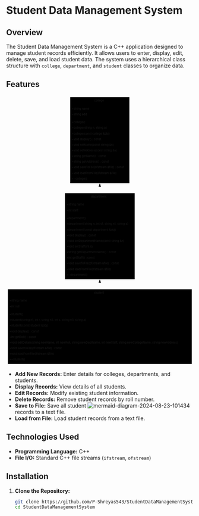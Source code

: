 # Student Data Management System

## Overview

The Student Data Management System is a C++ application designed to manage student records efficiently. It allows users to enter, display, edit, delete, save, and load student data. The system uses a hierarchical class structure with `college`, `department`, and `student` classes to organize data.

## Features
<?xml version="1.0" encoding="UTF-8"?>
<?xml-stylesheet href="https://cdnjs.cloudflare.com/ajax/libs/font-awesome/6.6.0/css/all.min.css" type="text/css"?>
<svg aria-roledescription="classDiagram" role="graphics-document document" viewBox="0 0 932.11669921875 1341" style="max-width: 100%;" xmlns="http://www.w3.org/2000/svg" width="100%" id="graph-div" height="100%" xmlns:xlink="http://www.w3.org/1999/xlink"><style>#graph-div{font-family:"trebuchet ms",verdana,arial,sans-serif;font-size:16px;fill:#333;}#graph-div .error-icon{fill:#552222;}#graph-div .error-text{fill:#552222;stroke:#552222;}#graph-div .edge-thickness-normal{stroke-width:2px;}#graph-div .edge-thickness-thick{stroke-width:3.5px;}#graph-div .edge-pattern-solid{stroke-dasharray:0;}#graph-div .edge-pattern-dashed{stroke-dasharray:3;}#graph-div .edge-pattern-dotted{stroke-dasharray:2;}#graph-div .marker{fill:#333333;stroke:#333333;}#graph-div .marker.cross{stroke:#333333;}#graph-div svg{font-family:"trebuchet ms",verdana,arial,sans-serif;font-size:16px;}#graph-div g.classGroup text{fill:#9370DB;stroke:none;font-family:"trebuchet ms",verdana,arial,sans-serif;font-size:10px;}#graph-div g.classGroup text .title{font-weight:bolder;}#graph-div .nodeLabel,#graph-div .edgeLabel{color:#131300;}#graph-div .edgeLabel .label rect{fill:#ECECFF;}#graph-div .label text{fill:#131300;}#graph-div .edgeLabel .label span{background:#ECECFF;}#graph-div .classTitle{font-weight:bolder;}#graph-div .node rect,#graph-div .node circle,#graph-div .node ellipse,#graph-div .node polygon,#graph-div .node path{fill:#ECECFF;stroke:#9370DB;stroke-width:1px;}#graph-div .divider{stroke:#9370DB;stroke-width:1;}#graph-div g.clickable{cursor:pointer;}#graph-div g.classGroup rect{fill:#ECECFF;stroke:#9370DB;}#graph-div g.classGroup line{stroke:#9370DB;stroke-width:1;}#graph-div .classLabel .box{stroke:none;stroke-width:0;fill:#ECECFF;opacity:0.5;}#graph-div .classLabel .label{fill:#9370DB;font-size:10px;}#graph-div .relation{stroke:#333333;stroke-width:1;fill:none;}#graph-div .dashed-line{stroke-dasharray:3;}#graph-div .dotted-line{stroke-dasharray:1 2;}#graph-div #compositionStart,#graph-div .composition{fill:#333333!important;stroke:#333333!important;stroke-width:1;}#graph-div #compositionEnd,#graph-div .composition{fill:#333333!important;stroke:#333333!important;stroke-width:1;}#graph-div #dependencyStart,#graph-div .dependency{fill:#333333!important;stroke:#333333!important;stroke-width:1;}#graph-div #dependencyStart,#graph-div .dependency{fill:#333333!important;stroke:#333333!important;stroke-width:1;}#graph-div #extensionStart,#graph-div .extension{fill:transparent!important;stroke:#333333!important;stroke-width:1;}#graph-div #extensionEnd,#graph-div .extension{fill:transparent!important;stroke:#333333!important;stroke-width:1;}#graph-div #aggregationStart,#graph-div .aggregation{fill:transparent!important;stroke:#333333!important;stroke-width:1;}#graph-div #aggregationEnd,#graph-div .aggregation{fill:transparent!important;stroke:#333333!important;stroke-width:1;}#graph-div #lollipopStart,#graph-div .lollipop{fill:#ECECFF!important;stroke:#333333!important;stroke-width:1;}#graph-div #lollipopEnd,#graph-div .lollipop{fill:#ECECFF!important;stroke:#333333!important;stroke-width:1;}#graph-div .edgeTerminals{font-size:11px;line-height:initial;}#graph-div .classTitleText{text-anchor:middle;font-size:18px;fill:#333;}#graph-div :root{--mermaid-font-family:"trebuchet ms",verdana,arial,sans-serif;}</style><g><defs><marker orient="auto" markerHeight="240" markerWidth="190" refY="7" refX="18" class="marker aggregation classDiagram" id="graph-div_classDiagram-aggregationStart"><path d="M 18,7 L9,13 L1,7 L9,1 Z"></path></marker></defs><defs><marker orient="auto" markerHeight="28" markerWidth="20" refY="7" refX="1" class="marker aggregation classDiagram" id="graph-div_classDiagram-aggregationEnd"><path d="M 18,7 L9,13 L1,7 L9,1 Z"></path></marker></defs><defs><marker orient="auto" markerHeight="240" markerWidth="190" refY="7" refX="18" class="marker extension classDiagram" id="graph-div_classDiagram-extensionStart"><path d="M 1,7 L18,13 V 1 Z"></path></marker></defs><defs><marker orient="auto" markerHeight="28" markerWidth="20" refY="7" refX="1" class="marker extension classDiagram" id="graph-div_classDiagram-extensionEnd"><path d="M 1,1 V 13 L18,7 Z"></path></marker></defs><defs><marker orient="auto" markerHeight="240" markerWidth="190" refY="7" refX="18" class="marker composition classDiagram" id="graph-div_classDiagram-compositionStart"><path d="M 18,7 L9,13 L1,7 L9,1 Z"></path></marker></defs><defs><marker orient="auto" markerHeight="28" markerWidth="20" refY="7" refX="1" class="marker composition classDiagram" id="graph-div_classDiagram-compositionEnd"><path d="M 18,7 L9,13 L1,7 L9,1 Z"></path></marker></defs><defs><marker orient="auto" markerHeight="240" markerWidth="190" refY="7" refX="6" class="marker dependency classDiagram" id="graph-div_classDiagram-dependencyStart"><path d="M 5,7 L9,13 L1,7 L9,1 Z"></path></marker></defs><defs><marker orient="auto" markerHeight="28" markerWidth="20" refY="7" refX="13" class="marker dependency classDiagram" id="graph-div_classDiagram-dependencyEnd"><path d="M 18,7 L9,13 L14,7 L9,1 Z"></path></marker></defs><defs><marker orient="auto" markerHeight="240" markerWidth="190" refY="7" refX="13" class="marker lollipop classDiagram" id="graph-div_classDiagram-lollipopStart"><circle r="6" cy="7" cx="7" fill="transparent" stroke="black"></circle></marker></defs><defs><marker orient="auto" markerHeight="240" markerWidth="190" refY="7" refX="1" class="marker lollipop classDiagram" id="graph-div_classDiagram-lollipopEnd"><circle r="6" cy="7" cx="7" fill="transparent" stroke="black"></circle></marker></defs><g class="root"><g class="clusters"></g><g class="edgePaths"><path marker-start="url(#graph-div_classDiagram-extensionStart)" style="fill:none" class="edge-pattern-solid relation" id="id_college_department_1" d="M466.058,453L466.058,454.167C466.058,455.333,466.058,457.667,466.058,463C466.058,468.333,466.058,476.667,466.058,480.833L466.058,485"></path><path marker-start="url(#graph-div_classDiagram-extensionStart)" style="fill:none" class="edge-pattern-solid relation" id="id_department_student_2" d="M466.058,930L466.058,931.167C466.058,932.333,466.058,934.667,466.058,940C466.058,945.333,466.058,953.667,466.058,957.833L466.058,962"></path></g><g class="edgeLabels"><g class="edgeLabel"><g transform="translate(0, 0)" class="label"><foreignObject height="0" width="0"><div xmlns="http://www.w3.org/1999/xhtml" style="display: inline-block; white-space: nowrap;"><span class="edgeLabel"></span></div></foreignObject></g></g><g class="edgeLabel"><g transform="translate(0, 0)" class="label"><foreignObject height="0" width="0"><div xmlns="http://www.w3.org/1999/xhtml" style="display: inline-block; white-space: nowrap;"><span class="edgeLabel"></span></div></foreignObject></g></g></g><g class="nodes"><g transform="translate(466.058349609375, 221.5)" data-id="college" data-node="true" id="classId-college-757" class="node default"><rect height="427" width="294.7166748046875" y="-213.5" x="-147.35833740234375" class="outer title-state" style=""></rect><line y2="-177.5" y1="-177.5" x2="147.35833740234375" x1="-147.35833740234375" class="divider"></line><line y2="-105.5" y1="-105.5" x2="147.35833740234375" x1="-147.35833740234375" class="divider"></line><g class="label"><foreignObject height="0" width="0"><div xmlns="http://www.w3.org/1999/xhtml" style="display: inline-block; white-space: nowrap;"><span class="nodeLabel"></span></div></foreignObject><foreignObject transform="translate( -27.566665649414062, -206)" height="24" width="55.133331298828125" class="classTitle"><div xmlns="http://www.w3.org/1999/xhtml" style="display: inline-block; white-space: nowrap;"><span class="nodeLabel">college</span></div></foreignObject><foreignObject transform="translate( -139.85833740234375, -166)" height="24" width="92.96665954589844"><div xmlns="http://www.w3.org/1999/xhtml" style="display: inline-block; white-space: nowrap;"><span class="nodeLabel">+string name</span></div></foreignObject><foreignObject transform="translate( -139.85833740234375, -138)" height="24" width="79.63333129882812"><div xmlns="http://www.w3.org/1999/xhtml" style="display: inline-block; white-space: nowrap;"><span class="nodeLabel">+string add</span></div></foreignObject><foreignObject transform="translate( -139.85833740234375, -98)" height="24" width="70.71665954589844"><div xmlns="http://www.w3.org/1999/xhtml" style="display: inline-block; white-space: nowrap;"><span class="nodeLabel">+college()</span></div></foreignObject><foreignObject transform="translate( -139.85833740234375, -70)" height="24" width="184.5833282470703"><div xmlns="http://www.w3.org/1999/xhtml" style="display: inline-block; white-space: nowrap;"><span class="nodeLabel">+college(string n, string a)</span></div></foreignObject><foreignObject transform="translate( -139.85833740234375, -42)" height="24" width="200.5833282470703"><div xmlns="http://www.w3.org/1999/xhtml" style="display: inline-block; white-space: nowrap;"><span class="nodeLabel">+college(const college &amp;obj)</span></div></foreignObject><foreignObject transform="translate( -139.85833740234375, -14)" height="24" width="155.21665954589844"><div xmlns="http://www.w3.org/1999/xhtml" style="display: inline-block; white-space: nowrap;"><span class="nodeLabel">+void display() : const</span></div></foreignObject><foreignObject transform="translate( -139.85833740234375, 14)" height="24" width="223.6999969482422"><div xmlns="http://www.w3.org/1999/xhtml" style="display: inline-block; white-space: nowrap;"><span class="nodeLabel">+void setName(const string &amp;n)</span></div></foreignObject><foreignObject transform="translate( -139.85833740234375, 42)" height="24" width="239.71665954589844"><div xmlns="http://www.w3.org/1999/xhtml" style="display: inline-block; white-space: nowrap;"><span class="nodeLabel">+void setAddress(const string &amp;a)</span></div></foreignObject><foreignObject transform="translate( -139.85833740234375, 70)" height="24" width="180.13333129882812"><div xmlns="http://www.w3.org/1999/xhtml" style="display: inline-block; white-space: nowrap;"><span class="nodeLabel">+string getName() : const</span></div></foreignObject><foreignObject transform="translate( -139.85833740234375, 98)" height="24" width="196.14999389648438"><div xmlns="http://www.w3.org/1999/xhtml" style="display: inline-block; white-space: nowrap;"><span class="nodeLabel">+string getAddress() : const</span></div></foreignObject><foreignObject transform="translate( -139.85833740234375, 126)" height="24" width="279.7166748046875"><div xmlns="http://www.w3.org/1999/xhtml" style="display: inline-block; white-space: nowrap;"><span class="nodeLabel">+void saveToFile(ofstream &amp;file) : const</span></div></foreignObject><foreignObject transform="translate( -139.85833740234375, 154)" height="24" width="239.64999389648438"><div xmlns="http://www.w3.org/1999/xhtml" style="display: inline-block; white-space: nowrap;"><span class="nodeLabel">+void loadFromFile(ifstream &amp;file)</span></div></foreignObject><foreignObject transform="translate( -139.85833740234375, 182)" height="24" width="80.06666564941406"><div xmlns="http://www.w3.org/1999/xhtml" style="display: inline-block; white-space: nowrap;"><span class="nodeLabel">+~college()</span></div></foreignObject></g></g><g transform="translate(466.058349609375, 698.5)" data-id="department" data-node="true" id="classId-department-758" class="node default"><rect height="427" width="347.2833251953125" y="-213.5" x="-173.64166259765625" class="outer title-state" style=""></rect><line y2="-177.5" y1="-177.5" x2="173.64166259765625" x1="-173.64166259765625" class="divider"></line><line y2="-105.5" y1="-105.5" x2="173.64166259765625" x1="-173.64166259765625" class="divider"></line><g class="label"><foreignObject height="0" width="0"><div xmlns="http://www.w3.org/1999/xhtml" style="display: inline-block; white-space: nowrap;"><span class="nodeLabel"></span></div></foreignObject><foreignObject transform="translate( -43.56666564941406, -206)" height="24" width="87.13333129882812" class="classTitle"><div xmlns="http://www.w3.org/1999/xhtml" style="display: inline-block; white-space: nowrap;"><span class="nodeLabel">department</span></div></foreignObject><foreignObject transform="translate( -166.14166259765625, -166)" height="24" width="92.96665954589844"><div xmlns="http://www.w3.org/1999/xhtml" style="display: inline-block; white-space: nowrap;"><span class="nodeLabel">+string name</span></div></foreignObject><foreignObject transform="translate( -166.14166259765625, -138)" height="24" width="60.649993896484375"><div xmlns="http://www.w3.org/1999/xhtml" style="display: inline-block; white-space: nowrap;"><span class="nodeLabel">+int staff</span></div></foreignObject><foreignObject transform="translate( -166.14166259765625, -98)" height="24" width="100.98333740234375"><div xmlns="http://www.w3.org/1999/xhtml" style="display: inline-block; white-space: nowrap;"><span class="nodeLabel">+department()</span></div></foreignObject><foreignObject transform="translate( -166.14166259765625, -70)" height="24" width="332.2833251953125"><div xmlns="http://www.w3.org/1999/xhtml" style="display: inline-block; white-space: nowrap;"><span class="nodeLabel">+department(string n, int s1, string n1, string a)</span></div></foreignObject><foreignObject transform="translate( -166.14166259765625, -42)" height="24" width="261.1166687011719"><div xmlns="http://www.w3.org/1999/xhtml" style="display: inline-block; white-space: nowrap;"><span class="nodeLabel">+department(const department &amp;obj)</span></div></foreignObject><foreignObject transform="translate( -166.14166259765625, -14)" height="24" width="155.21665954589844"><div xmlns="http://www.w3.org/1999/xhtml" style="display: inline-block; white-space: nowrap;"><span class="nodeLabel">+void display() : const</span></div></foreignObject><foreignObject transform="translate( -166.14166259765625, 14)" height="24" width="307.316650390625"><div xmlns="http://www.w3.org/1999/xhtml" style="display: inline-block; white-space: nowrap;"><span class="nodeLabel">+void setDepartmentName(const string &amp;n)</span></div></foreignObject><foreignObject transform="translate( -166.14166259765625, 42)" height="24" width="137.13333129882812"><div xmlns="http://www.w3.org/1999/xhtml" style="display: inline-block; white-space: nowrap;"><span class="nodeLabel">+void setStaff(int s)</span></div></foreignObject><foreignObject transform="translate( -166.14166259765625, 70)" height="24" width="263.75"><div xmlns="http://www.w3.org/1999/xhtml" style="display: inline-block; white-space: nowrap;"><span class="nodeLabel">+string getDepartmentName() : const</span></div></foreignObject><foreignObject transform="translate( -166.14166259765625, 98)" height="24" width="147.8333282470703"><div xmlns="http://www.w3.org/1999/xhtml" style="display: inline-block; white-space: nowrap;"><span class="nodeLabel">+int getStaff() : const</span></div></foreignObject><foreignObject transform="translate( -166.14166259765625, 126)" height="24" width="279.7166748046875"><div xmlns="http://www.w3.org/1999/xhtml" style="display: inline-block; white-space: nowrap;"><span class="nodeLabel">+void saveToFile(ofstream &amp;file) : const</span></div></foreignObject><foreignObject transform="translate( -166.14166259765625, 154)" height="24" width="239.64999389648438"><div xmlns="http://www.w3.org/1999/xhtml" style="display: inline-block; white-space: nowrap;"><span class="nodeLabel">+void loadFromFile(ifstream &amp;file)</span></div></foreignObject><foreignObject transform="translate( -166.14166259765625, 182)" height="24" width="110.33332824707031"><div xmlns="http://www.w3.org/1999/xhtml" style="display: inline-block; white-space: nowrap;"><span class="nodeLabel">+~department()</span></div></foreignObject></g></g><g transform="translate(466.058349609375, 1147.5)" data-id="student" data-node="true" id="classId-student-759" class="node default"><rect height="371" width="916.11669921875" y="-185.5" x="-458.058349609375" class="outer title-state" style=""></rect><line y2="-149.5" y1="-149.5" x2="458.058349609375" x1="-458.058349609375" class="divider"></line><line y2="-77.5" y1="-77.5" x2="458.058349609375" x1="-458.058349609375" class="divider"></line><g class="label"><foreignObject height="0" width="0"><div xmlns="http://www.w3.org/1999/xhtml" style="display: inline-block; white-space: nowrap;"><span class="nodeLabel"></span></div></foreignObject><foreignObject transform="translate( -28.883331298828125, -178)" height="24" width="57.76666259765625" class="classTitle"><div xmlns="http://www.w3.org/1999/xhtml" style="display: inline-block; white-space: nowrap;"><span class="nodeLabel">student</span></div></foreignObject><foreignObject transform="translate( -450.558349609375, -138)" height="24" width="92.96665954589844"><div xmlns="http://www.w3.org/1999/xhtml" style="display: inline-block; white-space: nowrap;"><span class="nodeLabel">+string name</span></div></foreignObject><foreignObject transform="translate( -450.558349609375, -110)" height="24" width="52.03334045410156"><div xmlns="http://www.w3.org/1999/xhtml" style="display: inline-block; white-space: nowrap;"><span class="nodeLabel">+int roll</span></div></foreignObject><foreignObject transform="translate( -450.558349609375, -70)" height="24" width="72.51666259765625"><div xmlns="http://www.w3.org/1999/xhtml" style="display: inline-block; white-space: nowrap;"><span class="nodeLabel">+student()</span></div></foreignObject><foreignObject transform="translate( -450.558349609375, -42)" height="24" width="408.79998779296875"><div xmlns="http://www.w3.org/1999/xhtml" style="display: inline-block; white-space: nowrap;"><span class="nodeLabel">+student(string n1, int r, string n2, int s, string n3, string a)</span></div></foreignObject><foreignObject transform="translate( -450.558349609375, -14)" height="24" width="204.18333435058594"><div xmlns="http://www.w3.org/1999/xhtml" style="display: inline-block; white-space: nowrap;"><span class="nodeLabel">+student(const student &amp;obj)</span></div></foreignObject><foreignObject transform="translate( -450.558349609375, 14)" height="24" width="155.21665954589844"><div xmlns="http://www.w3.org/1999/xhtml" style="display: inline-block; white-space: nowrap;"><span class="nodeLabel">+void display() : const</span></div></foreignObject><foreignObject transform="translate( -450.558349609375, 42)" height="24" width="142.76666259765625"><div xmlns="http://www.w3.org/1999/xhtml" style="display: inline-block; white-space: nowrap;"><span class="nodeLabel">+int getRoll() : const</span></div></foreignObject><foreignObject transform="translate( -450.558349609375, 70)" height="24" width="901.11669921875"><div xmlns="http://www.w3.org/1999/xhtml" style="display: inline-block; white-space: nowrap;"><span class="nodeLabel">+void editDetails(string newName, int newRoll, string newDeptName, int newStaff, string newCollegeName, string newAddress)</span></div></foreignObject><foreignObject transform="translate( -450.558349609375, 98)" height="24" width="279.7166748046875"><div xmlns="http://www.w3.org/1999/xhtml" style="display: inline-block; white-space: nowrap;"><span class="nodeLabel">+void saveToFile(ofstream &amp;file) : const</span></div></foreignObject><foreignObject transform="translate( -450.558349609375, 126)" height="24" width="239.64999389648438"><div xmlns="http://www.w3.org/1999/xhtml" style="display: inline-block; white-space: nowrap;"><span class="nodeLabel">+void loadFromFile(ifstream &amp;file)</span></div></foreignObject><foreignObject transform="translate( -450.558349609375, 154)" height="24" width="81.86666870117188"><div xmlns="http://www.w3.org/1999/xhtml" style="display: inline-block; white-space: nowrap;"><span class="nodeLabel">+~student()</span></div></foreignObject></g></g></g></g></g></svg>

- **Add New Records:** Enter details for colleges, departments, and students.
- **Display Records:** View details of all students.
- **Edit Records:** Modify existing student information.
- **Delete Records:** Remove student records by roll number.
- **Save to File:** Save all student ![mermaid-diagram-2024-08-23-101434](https://github.com/user-attachments/assets/1cc90583-eac3-499c-864f-0b6e2c030ff7)
records to a text file.
- **Load from File:** Load student records from a text file.

## Technologies Used

- **Programming Language:** C++
- **File I/O:** Standard C++ file streams (`ifstream`, `ofstream`)

## Installation

1. **Clone the Repository:**

   ```bash
   git clone https://github.com/P-Shreyas543/StudentDataManagementSystem.git
   cd StudentDataManagementSystem
